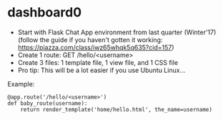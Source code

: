 # dashboard0

 - Start with Flask Chat App environment from last quarter (Winter'17)
(follow the guide if you haven't gotten it working: https://piazza.com/class/iwz65whqk5q635?cid=157)
 - Create 1 route: GET /hello/\<username\>
 - Create 3 files: 1 template file, 1 view file, and 1 CSS file
 - Pro tip: This will be a lot easier if you use Ubuntu Linux...


Example:

	@app.route('/hello/<username>')
	def baby_route(username):
		return render_template('home/hello.html', the_name=username)

